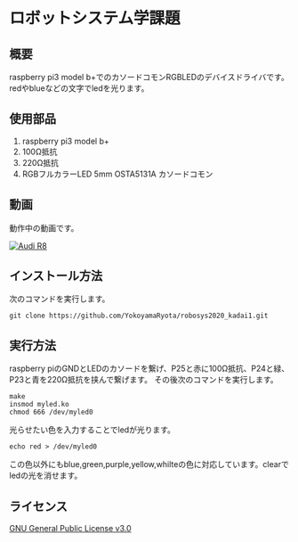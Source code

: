 # ロボットシステム学課題
## 概要
raspberry pi3 model b+でのカソードコモンRGBLEDのデバイスドライバです。
redやblueなどの文字でledを光ります。
## 使用部品
1. raspberry pi3 model b+
2. 100Ω抵抗
3. 220Ω抵抗
4. RGBフルカラーLED 5mm OSTA5131A カソードコモン
## 動画
動作中の動画です。
　　　
   
[![Audi R8](http://img.youtube.com/vi/5zqgm7Bb5bU/0.jpg)](https://www.youtube.com/watch?v=5zqgm7Bb5bU　)
## インストール方法
次のコマンドを実行します。
```
git clone https://github.com/YokoyamaRyota/robosys2020_kadai1.git
```
## 実行方法
raspberry piのGNDとLEDのカソードを繋げ、P25と赤に100Ω抵抗、P24と緑、P23と青を220Ω抵抗を挟んで繋げます。
その後次のコマンドを実行します。
```
make
insmod myled.ko
chmod 666 /dev/myled0
```
光らせたい色を入力することでledが光ります。
```
echo red > /dev/myled0
```
この色以外にもblue,green,purple,yellow,whilteの色に対応しています。clearでledの光を消せます。
## ライセンス
[GNU General Public License v3.0](https://github.com/YokoyamaRyota/robosys2020_kadai1/blob/main/COPYING)
